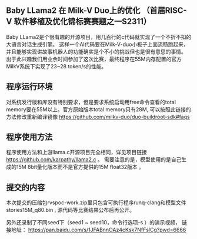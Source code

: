 ## Baby LLama2 在 Milk-V Duo上的优化 （首届RISC-V 软件移植及优化锦标赛赛题之一S2311）

Baby LLama2是个很有趣的开源项目，用几百行的c代码就实现了一个不折不扣的大语言对话生成引擎。 这样一个AI代码要在Milk-V-duo小板子上面流畅跑起来，并且能够实现讲故事机器人的功能确实是个不小的挑战但也是很有意思的事情。 出于此兴趣我们用业余时间参加了这次比赛，最终程序在55M内存配置的官方MilkV系统下实现了23~28 token/s的性能。

## 程序运行环境

对系统发行版和库没有特别要求，但是要求系统启动用free命令查看的total memory要在55M以上。官方原始版本total memory只有28M, 可以按照此链接的方法修改重新编译镜像 https://github.com/milkv-duo/duo-buildroot-sdk#faqs

## 程序使用方法

程序使用方法和上游llama.c开源项目完全相同，详见项目链接 https://github.com/karpathy/llama2.c 。 需要注意的是，模型使用的是自己生成的15M 8bit量化版本而不是官方提供的15M float32版本 。

## 提交的内容

本次提交的压缩包rvspoc-work.zip里只包含可执行程序runq-clang和模型文件stories15M_q80.bin ,  源代码等比赛结果公布后再公开。

另外还录制了不同seed下（seed1 ~ seed10，命令行选项-s <n> ）的演示视频， 链接地址： https://pan.baidu.com/s/1JFABnnOAz4cKsk7NfFslCg?pwd=6666 
